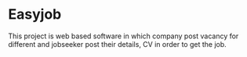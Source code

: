 # Easyjob
This project is web based software in which company post vacancy for different and jobseeker post their details, CV  in order to get the job. 
